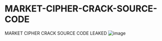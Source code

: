# MARKET-CIPHER-CRACK-SOURCE-CODE
MARKET CIPHER CRACK SOURCE CODE LEAKED
![image](https://user-images.githubusercontent.com/119939715/205903705-5a92f23c-381f-4e19-b064-5cd0de9d2f60.png)
